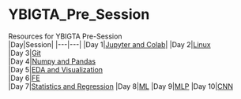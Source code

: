 # YBIGTA_Pre_Session
Resources for YBIGTA Pre-Session <br/>
|Day|Session|
|---|---|
|Day 1|[Jupyter and Colab](https://github.com/hahajjjun/YBIGTA_Pre_Session/tree/master/Day1_Jupyter%20and%20Colab)|
|Day 2|[Linux](https://github.com/hahajjjun/YBIGTA_Pre_Session/tree/master/Day2_Linux) <br/>
|Day 3|[Git](https://github.com/hahajjjun/YBIGTA_Pre_Session/tree/master/Day3_Git) <br/>
|Day 4|[Numpy and Pandas](https://github.com/hahajjjun/YBIGTA_Pre_Session/tree/master/Day4_Numpy%20and%20Pandas) <br/>
|Day 5|[EDA and Visualization](https://github.com/hahajjjun/YBIGTA_Pre_Session/tree/master/Day5_EDA%20and%20Visualization) <br/>
|Day 6|[FE](https://github.com/hahajjjun/YBIGTA_Pre_Session/tree/master/Day6_Feature%20Engineering) <br/>
|Day 7|[Statistics and Regression](https://github.com/hahajjjun/YBIGTA_Pre_Session/tree/master/Day7_Statistics%20and%20Regression)
|Day 8|[ML](https://github.com/hahajjjun/YBIGTA_Pre_Session/tree/master/Day8_ML)
|Day 9|[MLP](https://github.com/hahajjjun/YBIGTA_Pre_Session/tree/master/Day9_MLP)
|Day 10|[CNN](https://github.com/hahajjjun/YBIGTA_Pre_Session/tree/master/Day10_CNN)